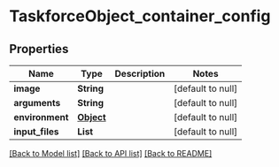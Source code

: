 # TaskforceObject_container_config
## Properties

| Name | Type | Description | Notes |
|------------ | ------------- | ------------- | -------------|
| **image** | **String** |  | [default to null] |
| **arguments** | **String** |  | [default to null] |
| **environment** | [**Object**](.md) |  | [default to null] |
| **input\_files** | **List** |  | [default to null] |

[[Back to Model list]](../README.md#documentation-for-models) [[Back to API list]](../README.md#documentation-for-api-endpoints) [[Back to README]](../README.md)

